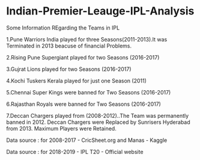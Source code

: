 # Indian-Premier-Leauge-IPL-Analysis

Some Information REgarding the Teams in IPL

1.Pune Warriors India played for three Seasons(2011-2013).It was Terminated in 2013 beacuse of financial Problems.

2.Rising Pune Supergiant played for two Seasons (2016-2017)

3.Gujrat Lions played for two Seasons (2016-2017)

4.Kochi Tuskers Kerala played for just one Season (2011)

5.Chennai Super Kings were banned for Two Seasons (2016-2017)

6.Rajasthan Royals were banned for Two Seasons (2016-2017)

7.Deccan Chargers played from (2008-2012)..The Team was permanently banned in 2012. Deccan Chargers were Replaced by Sunrisers Hyderabad from 2013. Maximum Players were Retained.

Data source : for 2008-2017 - CricSheet.org and Manas - Kaggle

Data source : for 2018-2019 - IPL T20 - Official website
